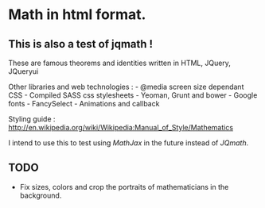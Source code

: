 Math in html format.
====================

This is also a test of jqmath !
-------------------------------

These are famous theorems and identities written in HTML, JQuery, JQueryui 

Other libraries and web technologies :
        - @media screen size dependant CSS
        - Compiled SASS css stylesheets
        - Yeoman, Grunt and bower 
        - Google fonts
        - FancySelect
        - Animations and callback

Styling guide : http://en.wikipedia.org/wiki/Wikipedia:Manual_of_Style/Mathematics

I intend to use this to test using *MathJax* in the future instead of *JQmath*.

TODO
----
- Fix sizes, colors and crop the portraits of mathematicians in the background.



